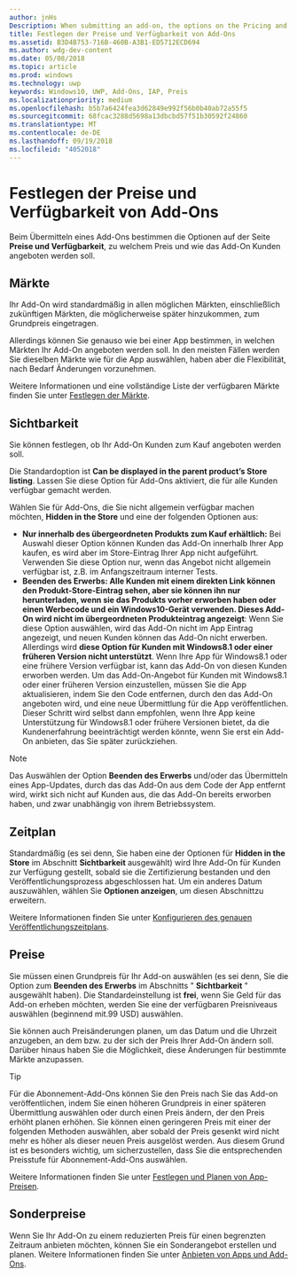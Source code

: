 ```yaml
---
author: jnHs
Description: When submitting an add-on, the options on the Pricing and availability page determine what to charge for your add-on and how it should be offered to customers.
title: Festlegen der Preise und Verfügbarkeit von Add-Ons
ms.assetid: B3D4B753-716B-460B-A3B1-ED5712ECD694
ms.author: wdg-dev-content
ms.date: 05/08/2018
ms.topic: article
ms.prod: windows
ms.technology: uwp
keywords: Windows10, UWP, Add-Ons, IAP, Preis
ms.localizationpriority: medium
ms.openlocfilehash: b5b7a6424fea3d62849e992f56b0b40ab72a55f5
ms.sourcegitcommit: 68fcac3288d5698a13dbcbd57f51b30592f24860
ms.translationtype: MT
ms.contentlocale: de-DE
ms.lasthandoff: 09/19/2018
ms.locfileid: "4052018"
---
```

# <a name="set-add-on-pricing-and-availability"></a>Festlegen der Preise und Verfügbarkeit von Add-Ons


Beim Übermitteln eines Add-Ons bestimmen die Optionen auf der Seite **Preise und Verfügbarkeit**, zu welchem Preis und wie das Add-On Kunden angeboten werden soll.

## <a name="markets"></a>Märkte

Ihr Add-On wird standardmäßig in allen möglichen Märkten, einschließlich zukünftigen Märkten, die möglicherweise später hinzukommen, zum Grundpreis eingetragen.

Allerdings können Sie genauso wie bei einer App bestimmen, in welchen Märkten Ihr Add-On angeboten werden soll. In den meisten Fällen werden Sie dieselben Märkte wie für die App auswählen, haben aber die Flexibilität, nach Bedarf Änderungen vorzunehmen. 

Weitere Informationen und eine vollständige Liste der verfügbaren Märkte finden Sie unter [Festlegen der Märkte](define-pricing-and-market-selection.md).

## <a name="visibility"></a>Sichtbarkeit

Sie können festlegen, ob Ihr Add-On Kunden zum Kauf angeboten werden soll. 

Die Standardoption ist **Can be displayed in the parent product’s Store listing**. Lassen Sie diese Option für Add-Ons aktiviert, die für alle Kunden verfügbar gemacht werden. 

Wählen Sie für Add-Ons, die Sie nicht allgemein verfügbar machen möchten, **Hidden in the Store** und eine der folgenden Optionen aus:

-   **Nur innerhalb des übergeordneten Produkts zum Kauf erhältlich:** Bei Auswahl dieser Option können Kunden das Add-On innerhalb Ihrer App kaufen, es wird aber im Store-Eintrag Ihrer App nicht aufgeführt. Verwenden Sie diese Option nur, wenn das Angebot nicht allgemein verfügbar ist, z.B. im Anfangszeitraum interner Tests.
-   **Beenden des Erwerbs: Alle Kunden mit einem direkten Link können den Produkt-Store-Eintrag sehen, aber sie können ihn nur herunterladen, wenn sie das Produkts vorher erworben haben oder einen Werbecode und ein Windows10-Gerät verwenden. Dieses Add-On wird nicht im übergeordneten Produkteintrag angezeigt**: Wenn Sie diese Option auswählen, wird das Add-On nicht im App Eintrag angezeigt, und neuen Kunden können das Add-On nicht erwerben. Allerdings wird **diese Option für Kunden mit Windows8.1 oder einer früheren Version nicht unterstützt**. Wenn Ihre App für Windows8.1 oder eine frühere Version verfügbar ist, kann das Add-On von diesen Kunden erworben werden. Um das Add-On-Angebot für Kunden mit Windows8.1 oder einer früheren Version einzustellen, müssen Sie die App aktualisieren, indem Sie den Code entfernen, durch den das Add-On angeboten wird, und eine neue Übermittlung für die App veröffentlichen. Dieser Schritt wird selbst dann empfohlen, wenn Ihre App keine Unterstützung für Windows8.1 oder frühere Versionen bietet, da die Kundenerfahrung beeinträchtigt werden könnte, wenn Sie erst ein Add-On anbieten, das Sie später zurückziehen.
    
 > [!NOTE] 
 > Das Auswählen der Option **Beenden des Erwerbs** und/oder das Übermitteln eines App-Updates, durch das das Add-On aus dem Code der App entfernt wird, wirkt sich nicht auf Kunden aus, die das Add-On bereits erworben haben, und zwar unabhängig von ihrem Betriebssystem.


## <a name="schedule"></a>Zeitplan

Standardmäßig (es sei denn, Sie haben eine der Optionen für **Hidden in the Store** im Abschnitt **Sichtbarkeit** ausgewählt) wird Ihre Add-On für Kunden zur Verfügung gestellt, sobald sie die Zertifizierung bestanden und den Veröffentlichungsprozess abgeschlossen hat. Um ein anderes Datum auszuwählen, wählen Sie **Optionen anzeigen**, um diesen Abschnittzu erweitern. 

Weitere Informationen finden Sie unter [Konfigurieren des genauen Veröffentlichungszeitplans](configure-precise-release-scheduling.md).


## <a name="pricing"></a>Preise

Sie müssen einen Grundpreis für Ihr Add-on auswählen (es sei denn, Sie die Option zum **Beenden des Erwerbs** im Abschnitts " **Sichtbarkeit** " ausgewählt haben). Die Standardeinstellung ist **frei**, wenn Sie Geld für das Add-on erheben möchten, werden Sie eine der verfügbaren Preisniveaus auswählen (beginnend mit.99 USD) auswählen.

Sie können auch Preisänderungen planen, um das Datum und die Uhrzeit anzugeben, an dem bzw. zu der sich der Preis Ihrer Add-On ändern soll. Darüber hinaus haben Sie die Möglichkeit, diese Änderungen für bestimmte Märkte anzupassen. 

> [!TIP]
> Für die Abonnement-Add-Ons können Sie den Preis nach Sie das Add-on veröffentlichen, indem Sie einen höheren Grundpreis in einer späteren Übermittlung auswählen oder durch einen Preis ändern, der den Preis erhöht planen erhöhen. Sie können einen geringeren Preis mit einer der folgenden Methoden auswählen, aber sobald der Preis gesenkt wird nicht mehr es höher als dieser neuen Preis ausgelöst werden. Aus diesem Grund ist es besonders wichtig, um sicherzustellen, dass Sie die entsprechenden Preisstufe für Abonnement-Add-Ons auswählen. 

Weitere Informationen finden Sie unter [Festlegen und Planen von App-Preisen](set-and-schedule-app-pricing.md).


## <a name="sale-pricing"></a>Sonderpreise

Wenn Sie Ihr Add-On zu einem reduzierten Preis für einen begrenzten Zeitraum anbieten möchten, können Sie ein Sonderangebot erstellen und planen. Weitere Informationen finden Sie unter [Anbieten von Apps und Add-Ons](put-apps-and-add-ons-on-sale.md).



